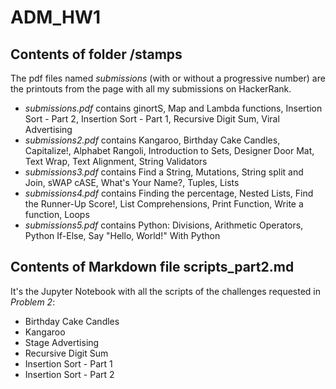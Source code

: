 # ADM_HW1

## Contents of folder **/stamps**
The pdf files named _submissions_ (with or without a progressive number) are the printouts from the page with all my submissions on HackerRank.
* _submissions.pdf_ contains ginortS, Map and Lambda functions, Insertion Sort - Part 2, Insertion Sort - Part 1, Recursive Digit Sum, Viral Advertising
* _submissions2.pdf_ contains Kangaroo, Birthday Cake Candles, Capitalize!, Alphabet Rangoli, Introduction to Sets, Designer Door Mat, Text Wrap, Text Alignment, String Validators
* _submissions3.pdf_ contains Find a String, Mutations, String split and Join, sWAP cASE, What's Your Name?, Tuples, Lists
* _submissions4.pdf_ contains Finding the percentage, Nested Lists, Find the Runner-Up Score!, List Comprehensions, Print Function, Write a function, Loops
* _submissions5.pdf_ contains Python: Divisions, Arithmetic Operators, Python If-Else, Say "Hello, World!" With Python

## Contents of Markdown file **scripts_part2.md**
It's the Jupyter Notebook with all the scripts of the challenges requested in _Problem 2_:
* Birthday Cake Candles
* Kangaroo
* Stage Advertising
* Recursive Digit Sum
* Insertion Sort - Part 1
* Insertion Sort - Part 2
